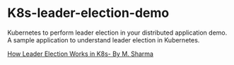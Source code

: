 # K8s-leader-election-demo
Kubernetes to perform leader election in your distributed application demo. A sample application to understand leader election in Kubernetes.

[How Leader Election Works in K8s- By M. Sharma](https://imoisharma.medium.com/how-leader-election-works-in-kubernetes-by-m-sharma-635d213b3fd1)